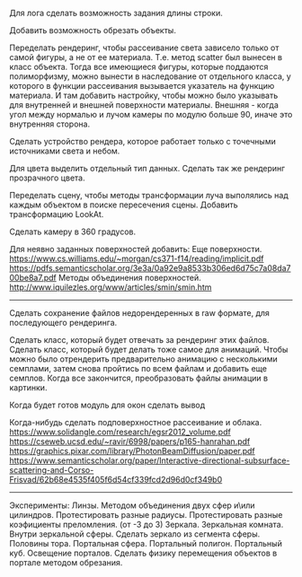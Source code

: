 Для лога сделать возможность задания длины строки.

Добавить возможность обрезать объекты.

Переделать рендеринг, чтобы рассеивание света зависело только от самой фигуры, а не от ее материала. Т.е. метод scatter был вынесен в класс объекта.
	Тогда все имеющиеся фигуры, которые поддаются полиморфизму, можно вынести в наследование от отдельного класса, у которого в функции рассеивания вызывается указатель на функцию материала.
		И там добавить настройку, чтобы можно было указывать для внутренней и внешней поверхности материалы.
			Внешняя - когда угол между нормалью и лучом камеры по модулю больше 90, иначе это внутренняя сторона.

Сделать устройство рендера, которое работает только с точечными источниками света и небом.

Для цвета выделить отдельный тип данных.
	Сделать так же рендеринг прозрачного цвета.

Переделать сцену, чтобы методы трансформации луча выполялись над каждым объектом в поиске пересечения сцены.
	Добавить трансформацию LookAt.

Сделать камеру в 360 градусов.

Для неявно заданных поверхностей добавить:
	Еще поверхности. 
		https://www.cs.williams.edu/~morgan/cs371-f14/reading/implicit.pdf 
		https://pdfs.semanticscholar.org/3e3a/0a92e9a8533b306ed6d75c7a08da700be8a7.pdf
	Методы объединения поверхностей.
		http://www.iquilezles.org/www/articles/smin/smin.htm

-------------------------------------------------------------------------------

Сделать сохранение файлов недорендеренных в raw формате, для последующего рендеринга.

Сделать класс, который будет отвечать за рендеринг этих файлов.
Сделать класс, который будет делать тоже самое для анимаций.
	Чтобы можно было отрендерить предварительно анимацию с несколькими семплами, затем снова пройтись по всем файлам и добавить еще семплов. Когда все закончится, преобразовать файлы анимации в картинки.

Когда будет готов модуль для окон сделать вывод 

Когда-нибудь сделать подповерхностное рассеивание и облака.
	https://www.solidangle.com/research/egsr2012_volume.pdf
	https://cseweb.ucsd.edu/~ravir/6998/papers/p165-hanrahan.pdf
	https://graphics.pixar.com/library/PhotonBeamDiffusion/paper.pdf
	https://www.semanticscholar.org/paper/Interactive-directional-subsurface-scattering-and-Corso-Frisvad/62b68e4535f405f6d54cf339fcd2d96d0cf349b0

-------------------------------------------------------------------------------

Эксперименты:
	Линзы.
		Методом объединения двух сфер и\или цилиндров.
			Протестировать разные радиусы.
			Протестировать разные коэфициенты преломления. (от -3 до 3)
	Зеркала.
		Зеркальная комната.
		Внутри зеркальной сферы.
		Сделать зеркало из сегмента сферы.
		Половины тора.
	Портальная сфера.
	Портальный полигон.
		Портальный куб.
		Освещение порталов.
		Сделать физику перемещения объектов в портале методом обрезания.